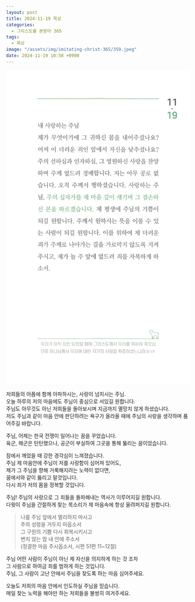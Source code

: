```yaml
---
layout: post
title: 2024-11-19 묵상
categories:
  - 그리스도를 본받아 365
tags:
  - 묵상
image: "/assets/img/imitating-christ-365/359.jpeg"
date: 2024-11-19 10:58 +0900
---
```


![image](/assets/img/imitating-christ-365/359.jpeg)

저희들의 아픔에 함께 아파하시는, 사랑이 넘치시는 주님.  
오늘 하루의 저의 마음에도 주님이 중심으로 서있길 원합니다.  
주님도 아무것도 아닌 저희들을 돌아보시며 지금까지 멸망치 않게 하셨습니다.  
저도 주님과 같이 마음 안에 판단하려는 욕구가 올라올 때에 주님의 사랑을 생각하며 품어주길 바랍니다.

주님, 어제는 한국 전쟁이 일어나는 꿈을 꾸었습니다.  
육군, 해군은 탄탄했으나, 공군이 부실하여 그곳을 통해 뚫리는 꿈이었습니다.

잠에서 깨었을 때 강한 경각심이 느껴졌습니다.  
주님 제 마음안에 주님이 저를 사랑함이 심어져 있어도,  
제가 그 주님을 향해 거룩해지려는 노력이 없다면,  
꿈에서와 같이 뚫리고 말것입니다.  
다시 죄가 저의 몸을 정복할 것입니다.

주님! 주님의 사랑으로 그 죄들을 돌파해내는 역사가 이루어지길 원합니다.  
다윗이 주님을 간절하게 찾는 목소리가 제 마음속에 항상 울려퍼지길 원합니다.

> 나를 주님 앞에서 멀리하지 마시고  
> 주의 성령을 거두지 마옵소서  
> 그 구원의 기쁨 다시 회복시키시고  
> 변치 않는 맘 내 안에 주소서  
> (정결한 마음 주시옵소서, 시편 51편 11~12절)

주님 어떤 사람이 주님이 아닌 제 자신을 의지하게 하는 것 조차  
그 사람으로 하여금 죄를 범하게 하는 것입니다.  
주님, 그 사람이 고난 안에서 주님을 찾도록 하는 마음 심어주세요.

오늘도 저희의 마음 안에서 인도하실 주님을 믿습니다.  
매일 찾는 노력을 해야만 하는 저희들을 불쌍히 여겨주세요.
